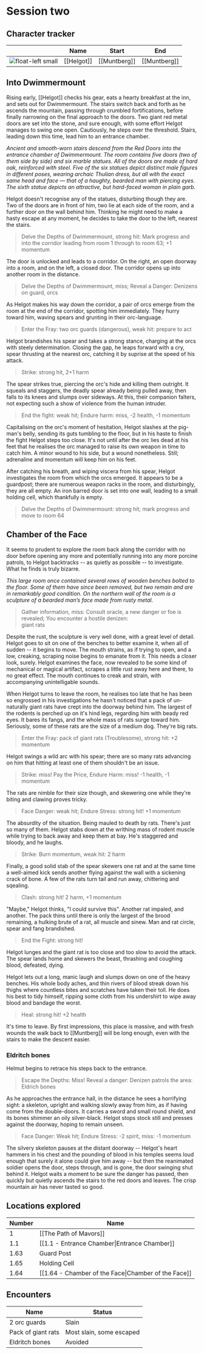 # Session two
## Character tracker
|                                    | Name       | Start        | End          |
| ---------------------------------- | ---------- | ------------ | ------------ |
| ![float-left small](HumM27_lg.png) | [[Helgot]] | [[Muntberg]] | [[Muntberg]] |


## Into Dwimmermount
Rising early, [[Helgot]] checks his gear, eats a hearty breakfast at the inn, and sets out for Dwimmermount. The stairs switch back and forth as he ascends the mountain, passing through crumbled fortifications, before finally narrowing on the final approach to the doors. Two giant red metal doors are set into the stone, and sure enough, with some effort Helgot manages to swing one open. Cautiously, he steps over the threshold. Stairs, leading down this time, lead him to an entrance chamber. 

*Ancient and smooth-worn stairs descend from the Red Doors into the entrance chamber of Dwimmermount. The room contains five doors (two of them side by side) and six marble statues. All of the doors are made of hard oak, reinforced with steel. Five of the six statues depict distinct male figures in different poses, wearing archaic Thulian dress, but all with the exact same head and face — that of a haughty, bearded man with piercing eyes. The sixth statue depicts an attractive, but hard-faced woman in plain garb.*

Helgot doesn't recognise any of the statues, disturbing though they are. Two of the doors are in front of him, two lie at each side of the room, and a further door on the wall behind him. Thinking he might need to make a hasty escape at any moment, he decides to take the door to the left, nearest the stairs.

> Delve the Depths of Dwimmermount, strong hit: Mark progress and into the corridor leading from room 1 through to room 63; +1 momentum

The door is unlocked and leads to a corridor. On the right, an open doorway into a room, and on the left, a closed door. The corridor opens up into another room in the distance. 

> Delve the Depths of Dwimmermount, miss; Reveal a Danger: Denizens on guard, orcs

As Helgot makes his way down the corridor,  a pair of orcs emerge from the room at the end of the corridor, spotting him immediately. They hurry toward him, waving spears and grunting in their orc-language.

> Enter the Fray: two orc guards (dangerous), weak hit: prepare to act

Helgot brandishes his spear and takes a strong stance, charging at the orcs with steely determination. Closing the gap, he leaps forward with a cry, spear thrusting at the nearest orc, catching it by suprise at the speed of his attack.

> Strike: strong hit, 2+1 harm

The spear strikes true, piercing the orc's hide and killing them outright. It squeals and staggers, the deadly spear already being pulled away, then falls to its knees and slumps over sideways. At this, their companion falters, not expecting such a show of violence from the human intruder. 

> End the fight: weak hit; Endure harm: miss, -2 health, -1 momentum

Capitalising on the orc's moment of hesitation, Helgot slashes at the pig-man's belly, sending its guts tumbling to the floor, but in his haste to finish the fight Helgot steps too close. It's not until after the orc lies dead at his feet that he realises the orc managed to raise its own weapon in time to catch him. A minor wound to his side, but a wound nonetheless. Still; adrenaline and momentum will keep him on his feet.

After catching his breath, and wiping viscera from his spear, Helgot investigates the room from which the orcs emerged. It appears to be a guardpost; there are numerous weapon racks in the room, and disturbingly, they are all empty. An iron barred door is set into one wall, leading to a small holding cell, which thankfully is empty.

> Delve the Depths of Dwimmermount: strong hit;  mark progress and move to room 64


## Chamber of the Face
It seems to prudent to explore the room back along the corridor with no door before opening any more and potentially running into any more porcine patrols, to Helgot backtracks -- as quietly as possible -- to investigate. What he finds is truly bizarre.

*This large room once contained several rows of wooden benches bolted to the floor. Some of them have since been removed, but two remain and are in remarkably good condition. On the northern wall of the room is a sculpture of a bearded man’s face made from rusty metal.* 

> Gather information, miss: Consult oracle, a new danger or foe is revealed; You encounter a hostile denizen:   
giant rats

Despite the rust, the sculpture is very well done, with a great level of detail. Helgot goes to sit on one of the benches to better examine it, when all of sudden -- it begins to move. The mouth strains, as if trying to open, and a low, creaking, scraping noise begins to emanate from it. This needs a closer look, surely. Helgot examines the face, now revealed to be some kind of mechanical or magical artifact, scrapes a little rust away here and there, to no great effect. The mouth continues to creak and strain, with accompanying unintelligable sounds. 

When Helgot turns to leave the room, he realises too late that he has been so engrossed in his investigations he hasn't noticed that a pack of un-naturally giant rats have crept into the doorway behind him. The largest of the rodents is perched up on it's hind legs, regarding him with beady red eyes. It bares its fangs, and the whole mass of rats surge toward him. Seriously, some of these rats are the size of a medium dog. They're big rats.

> Enter the Fray: pack of giant rats (Troublesome), strong hit: +2 momentum 

Helgot swings a wild arc with his spear; there are so many rats advancing on him that hitting at least one of them shouldn't be an issue. 

> Strike: miss! Pay the Price, Endure Harm: miss! -1 health, -1 momentum

The rats are nimble for their size though, and skewering one while they're biting and clawing proves tricky. 

> Face Danger: weak hit; Endure Stress: strong hit! +1 momentum

The absurdity of the situation. Being mauled to death by rats. There's just so many of them. Helgot stabs down at the writhing mass of rodent muscle while trying to back away and keep them at bay. He's staggered and bloody, and he laughs. 

> Strike: Burn momentum, weak hit: 2 harm

Finally, a good solid stab of the spear skewers one rat and at the same time a well-aimed kick sends another flying against the wall with a sickening crack of bone. A few of the rats turn tail and run away, chittering and sqealing. 

> Clash: strong hit! 2 harm, +1 momentum

"Maybe," Helgot thinks, "I could survive this". Another rat impaled, and another. The pack thins until there is only the largest of the brood remaining, a hulking brute of a rat, all muscle and sinew. Man and rat circle, spear and fang brandished. 

> End the Fight: strong hit! 

Helgot lunges and the giant rat is too close and too slow to avoid the attack. The spear lands home and skewers the beast, thrashing and coughing blood, defeated, dying.

Helgot lets out a long, manic laugh and slumps down on one of the heavy benches. His whole body aches, and thin rivers of blood streak down his thighs where countless bites and scratches have taken their toll. He does his best to tidy himself, ripping some cloth from his undershirt to wipe away blood and bandage the worst.

> Heal: strong hit! +2 health

It's time to leave. By first impressions, this place is massive, and with fresh wounds the walk back to [[Muntberg]] will be long enough, even with the stairs to make the descent easier. 


### Eldritch bones
Helmut begins to retrace his steps back to the entrance.

> Escape the Depths: Miss! Reveal a danger: Denizen patrols the area: Eldrich bones

As he approaches the entrance hall, in the distance he sees a horrifying sight: a skeleton, upright and walking slowly away from him, as if having come from the double-doors. It carries a sword and small round shield, and its bones shimmer an oily silver-black. Helgot stops stock still and presses against the doorway, hoping to remain unseen.

> Face Danger: Weak hit; Endure Stress: -2 spirit, miss: -1 momentum

The silvery skeleton pauses at the distant doorway -- Helgot's heart hammers in his chest and the pounding of blood in his temples seems loud enough that surely it alone could give him away -- but then the reanimated soldier opens the door, steps through, and is gone, the door swinging shut behind it. Helgot waits a moment to be sure the danger has passed, then quickly but quietly ascends the stairs to the red doors and leaves. The crisp mountain air has never tasted so good.


## Locations explored
| Number | Name                                                |
| ------ | --------------------------------------------------- |
| 1      | [[The Path of Mavors]]                              | 
| 1.1    | [[1.1 - Entrance Chamber\|Entrance Chamber]]        |
| 1.63   | Guard Post                                          |
| 1.65   | Holding Cell                                        |
| 1.64   | [[1.64 - Chamber of the Face\|Chamber of the Face]] |


## Encounters
| Name               | Status                   |
| ------------------ | ------------------------ |
| 2 orc guards       | Slain                    |
| Pack of giant rats | Most slain, some escaped |
| Eldritch bones     | Avoided                  | 
